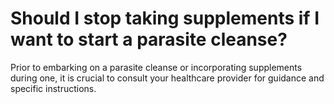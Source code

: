 # Should I stop taking supplements if I want to start a parasite cleanse?

Prior to embarking on a parasite cleanse or incorporating supplements during one, it is crucial to consult your healthcare provider for guidance and specific instructions.